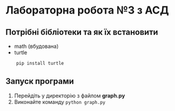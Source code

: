 # Лабораторна робота №3 з АСД

## Потрібні бібліотеки та як їх встановити

- math (вбудована)
- turtle
```
    pip install turtle
```

## Запуск програми
1. Перейдіть у директорію з файлом __graph.py__
2. Виконайте команду `python graph.py`